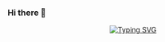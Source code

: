 ### Hi there 👋

<p align="center">
<a href="https://github.com/WKPhang">
    <img src="https://readme-typing-svg.demolab.com?font=Noto+Sans+Korean:wght@600&size=18&duration=2000&pause=100&multiline=true&width=600&height=80&lines=Wei Kit+Phang;PhD Candidate+%7C+Statistician+%7C+Data+Analyst+%7C+ML+Modeller;R+%7C+Statistics+%7C+Machine+Learning+%7C+Simple+Tools" alt="Typing SVG" />
</a>
<br/>


<!--
**WKPhang/WKPhang** is a ✨ _special_ ✨ repository because its `README.md` (this file) appears on your GitHub profile.

Here are some ideas to get you started:

- 🔭 I’m currently working on ...
- 🌱 I’m currently learning ...
- 👯 I’m looking to collaborate on ...
- 🤔 I’m looking for help with ...
- 💬 Ask me about ...
- 📫 How to reach me: ...
- 😄 Pronouns: ...
- ⚡ Fun fact: ...
-->
